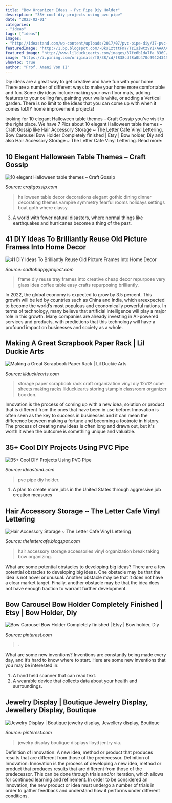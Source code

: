 ```yaml
---
title: "Bow Organizer Ideas ~ Pvc Pipe Diy Holder"
description: "35+ cool diy projects using pvc pipe"
date: "2023-02-01"
categories:
- "ideas"
tags: ["ideas"]
images:
- "http://ideastand.com/wp-content/uploads/2017/07/pvc-pipe-diy/37-pvc-pipe-diy-ideas-tutorials.jpg"
featuredImage: "http://1.bp.blogspot.com/-Dks1ztttFmY/TzIsiwtzVYI/AAAAAAAAEBs/QxuFO9KH62k/s1600/hair+accessories.jpg"
featured_image: "http://www.lilduckiearts.com/images/37fe6b1da7fa_836C/20131006_130316.jpg"
image: "https://i.pinimg.com/originals/f8/38/cd/f838cdf8a0b470c99424345842ea64f8.jpg"
ShowToc: true
author: "Prof. Amani Von II"
---
```



Diy ideas are a great way to get creative and have fun with your home. There are a number of different ways to make your home more comfortable and fun. Some diy ideas include making your own floor mats, adding features to your ceiling fan, painting your walls white, or adding a Vertical garden. There is no limit to the ideas that you can come up with when it comes toDIY home improvement projects!

	

		
looking for 10 elegant Halloween table themes – Craft Gossip you've visit to the right place. We have 7 Pics about 10 elegant Halloween table themes – Craft Gossip like Hair Accessory Storage ~ The Letter Cafe Vinyl Lettering, Bow Carousel Bow Holder Completely finished | Etsy | Bow holder, Diy and also Hair Accessory Storage ~ The Letter Cafe Vinyl Lettering. Read more:
		
    
## 10 Elegant Halloween Table Themes – Craft Gossip

<img loading=lazy src="https://i1.wp.com/craftgossip.com/files/2014/09/elegant-halloween-table.jpg?resize=600%2C896" onerror="this.onerror=null;this.src='https://tse3.mm.bing.net/th?id=OIP.aArUJErZw8WCKDFHVU325QHaLD&amp;pid=15.1';" alt="10 elegant Halloween table themes – Craft Gossip">

_Source: craftgossip.com_

>halloween table decor decorations elegant gothic dining dinner decorating themes vampire symmetry fearful rooms holidays settings boat goth where classy. 

	

3. A world with fewer natural disasters, where normal things like earthquakes and hurricanes become a thing of the past. 

    
## 41 DIY Ideas To Brilliantly Reuse Old Picture Frames Into Home Decor

<img loading=lazy src="http://sadtohappyproject.com/wp-content/uploads/2014/11/diy-repurpose-reuse-old-picture-frame-ideas8.jpg" onerror="this.onerror=null;this.src='https://tse1.mm.bing.net/th?id=OIP.qD7uQpAMsOmH1EmWZE24vAHaLG&amp;pid=15.1';" alt="41 DIY Ideas To Brilliantly Reuse Old Picture Frames Into Home Decor">

_Source: sadtohappyproject.com_

>frame diy reuse tray frames into creative cheap decor repurpose very glass idea coffee table easy crafts repurposing brilliantly. 

	

In 2022, the global economy is expected to grow by 3.5 percent. This growth will be led by countries such as China and India, which areexpected to become the world’s most populous and economically powerful nations. In terms of technology, many believe that artificial intelligence will play a major role in this growth. Many companies are already investing in AI-powered services and products, with predictions that this technology will have a profound impact on businesses and society as a whole.

    
## Making A Great Scrapbook Paper Rack | Lil Duckie Arts

<img loading=lazy src="http://www.lilduckiearts.com/images/37fe6b1da7fa_836C/20131006_130316.jpg" onerror="this.onerror=null;this.src='https://tse2.mm.bing.net/th?id=OIP.equF9SW4cYJ7kacnWfA-YwHaI0&amp;pid=15.1';" alt="Making a Great Scrapbook Paper Rack | Lil Duckie Arts">

_Source: lilduckiearts.com_

>storage paper scrapbook rack craft organization vinyl diy 12x12 cube sheets making racks lilduckiearts storing stampin classroom organizer box don. 

	

Innovation is the process of coming up with a new idea, solution or product that is different from the ones that have been in use before. Innovation is often seen as the key to success in businesses and it can mean the difference between making a fortune and becoming a footnote in history. The process of creating new ideas is often long and drawn out, but it's worth it when the outcome is something unique and valuable.

    
## 35+ Cool DIY Projects Using PVC Pipe

<img loading=lazy src="http://ideastand.com/wp-content/uploads/2017/07/pvc-pipe-diy/37-pvc-pipe-diy-ideas-tutorials.jpg" onerror="this.onerror=null;this.src='https://tse3.mm.bing.net/th?id=OIP.jX1TEeaaY6VnpoORl3-1dQHaJ4&amp;pid=15.1';" alt="35+ Cool DIY Projects Using PVC Pipe">

_Source: ideastand.com_

>pvc pipe diy holder. 

	

1. A plan to create more jobs in the United States through aggressive job creation measures 

    
## Hair Accessory Storage ~ The Letter Cafe Vinyl Lettering

<img loading=lazy src="http://1.bp.blogspot.com/-Dks1ztttFmY/TzIsiwtzVYI/AAAAAAAAEBs/QxuFO9KH62k/s1600/hair+accessories.jpg" onerror="this.onerror=null;this.src='https://tse3.mm.bing.net/th?id=OIP.fh4fNvKsKF_3ZYuxSwNu4wHaL-&amp;pid=15.1';" alt="Hair Accessory Storage ~ The Letter Cafe Vinyl Lettering">

_Source: thelettercafe.blogspot.com_

>hair accessory storage accessories vinyl organization break taking bow organizing. 

	

What are some potential obstacles to developing big ideas?
There are a few potential obstacles to developing big ideas. One obstacle may be that the idea is not novel or unusual. Another obstacle may be that it does not have a clear market target. Finally, another obstacle may be that the idea does not have enough traction to warrant further development.

    
## Bow Carousel Bow Holder Completely Finished | Etsy | Bow Holder, Diy

<img loading=lazy src="https://i.pinimg.com/originals/f8/38/cd/f838cdf8a0b470c99424345842ea64f8.jpg" onerror="this.onerror=null;this.src='https://tse3.mm.bing.net/th?id=OIP.SbZkaPQzKex8lpxxtY-GqgHaNK&amp;pid=15.1';" alt="Bow Carousel Bow Holder Completely finished | Etsy | Bow holder, Diy">

_Source: pinterest.com_

>. 

	

What are some new inventions?
Inventions are constantly being made every day, and it’s hard to know where to start. Here are some new inventions that you may be interested in: 
1. A hand held scanner that can read text.
2. A wearable device that collects data about your health and surroundings. 

    
## Jewelry Display | Boutique Jewelry Display, Jewellery Display, Boutique

<img loading=lazy src="https://i.pinimg.com/736x/05/95/d4/0595d4dc624b7a061d4eca15ae8ddbd7--boutique-jewelry-display-jewellery-display.jpg" onerror="this.onerror=null;this.src='https://tse1.mm.bing.net/th?id=OIP.MimvjfJJLn3tKSDIuuP_zwHaJ3&amp;pid=15.1';" alt="Jewelry Display | Boutique jewelry display, Jewellery display, Boutique">

_Source: pinterest.com_

>jewelry display boutique displays lloyd jentry via. 

	

Definition of innovation: A new idea, method or product that produces results that are different from those of the predecessor.
Definition of Innovation: 
Innovation is the process of developing a new idea, method or product that produces results that are different from those of the predecessor. This can be done through trials and/or iteration, which allows for continued learning and refinement. In order to be considered an innovation, the new product or idea must undergo a number of trials in order to gather feedback and understand how it performs under different conditions.

